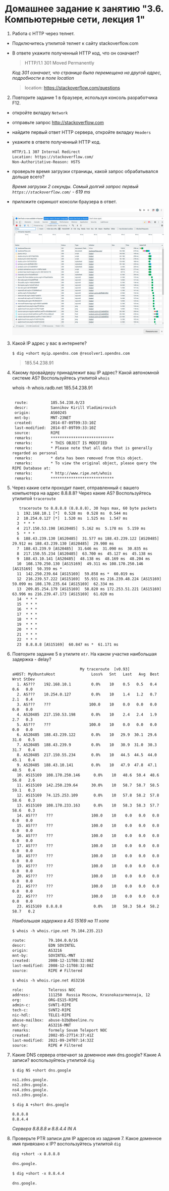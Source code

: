 # Домашнее задание к занятию "3.6. Компьютерные сети, лекция 1"


1. Работа c HTTP через телнет.
- Подключитесь утилитой телнет к сайту stackoverflow.com
- В ответе укажите полученный HTTP код, что он означает?

    >HTTP/1.1 301 Moved Permanently

    *Код 301 означает, что страница была перемещена на другой адрес, подробности в поле location*

    >location: https://stackoverflow.com/questions

2. Повторите задание 1 в браузере, используя консоль разработчика F12.
- откройте вкладку `Network`
- отправьте запрос http://stackoverflow.com
- найдите первый ответ HTTP сервера, откройте вкладку `Headers`
- укажите в ответе полученный HTTP код.

    ```
    HTTP/1.1 307 Internal Redirect
    Location: https://stackoverflow.com/
    Non-Authoritative-Reason: HSTS
    ```

- проверьте время загрузки страницы, какой запрос обрабатывался дольше всего?

    *Время загрузки 2 секунды. Самый долгий запрос первый `https://stackoverflow.com/` - 619 ms*

- приложите скриншот консоли браузера в ответ.

    ![Screenshoot browser console](./03_05.png)

3. Какой IP адрес у вас в интернете?

    `$ dig +short myip.opendns.com @resolver1.opendns.com`

    >185.54.238.91

4. Какому провайдеру принадлежит ваш IP адрес? Какой автономной системе AS? Воспользуйтесь утилитой `whois`

    whois -h whois.radb.net 185.54.238.91

    ```
    
     route:          185.54.238.0/23
     descr:          Sannikov Kirill Vladimirovich
     origin:         AS60245
     mnt-by:         MNT-23NET
     created:        2014-07-09T09:33:10Z
     last-modified:  2014-07-09T09:33:10Z
     source:         RIPE
     remarks:        ****************************
     remarks:        * THIS OBJECT IS MODIFIED
     remarks:        * Please note that all data that is generally regarded as personal
     remarks:        * data has been removed from this object.
     remarks:        * To view the original object, please query the RIPE Database at:
     remarks:        * http://www.ripe.net/whois
     remarks:        ****************************

    ```

5. Через какие сети проходит пакет, отправленный с вашего компьютера на адрес 8.8.8.8? Через какие AS? Воспользуйтесь утилитой `traceroute`

    ```
       traceroute to 8.8.8.8 (8.8.8.8), 30 hops max, 60 byte packets
      1  192.168.10.1 [*]  0.528 ms  0.528 ms  0.544 ms
      2  10.254.0.127 [*]  1.520 ms  1.525 ms  1.547 ms
      3  * * *
      4  217.150.53.198 [AS20485]  5.162 ms  5.178 ms  5.159 ms
      5  * * *
      6  188.43.239.130 [AS20485]  31.577 ms 188.43.239.122 [AS20485]  29.912 ms 188.43.239.130 [AS20485]  29.900 ms
      7  188.43.239.9 [AS20485]  31.646 ms  31.090 ms  30.835 ms
      8  217.150.55.234 [AS20485]  63.700 ms  45.127 ms  45.138 ms
      9  188.43.10.141 [AS20485]  48.138 ms  48.169 ms  48.204 ms
      10  108.170.250.130 [AS15169]  49.311 ms 108.170.250.146 [AS15169]  50.359 ms *
      11  142.250.239.64 [AS15169]  59.858 ms *  60.019 ms
      12  216.239.57.222 [AS15169]  55.931 ms 216.239.48.224 [AS15169]  59.099 ms 108.170.235.64 [AS15169]  62.334 ms
      13  209.85.254.179 [AS15169]  58.820 ms 172.253.51.221 [AS15169]  63.996 ms 216.239.47.173 [AS15169]  61.020 ms
      14  * * *
      15  * * *
      16  * * *
      17  * * *
      18  * * *
      19  * * *
      20  * * *
      21  * * *
      22  * * *
      23  8.8.8.8 [AS15169]  60.847 ms *  61.171 ms

    ```

   

6. Повторите задание 5 в утилите `mtr`. На каком участке наибольшая задержка - delay?

    ```
                                  My traceroute  [v0.93]
   aHOST: MyUbuntuHost                Loss%   Snt   Last   Avg  Best  Wrst StDev
      1. AS???    192.168.10.1         0.0%    10    0.5   0.5   0.4   0.6   0.0
      2. AS???    10.254.0.127         0.0%    10    1.4   1.2   0.7   2.1   0.4
      3. AS???    ???                 100.0    10    0.0   0.0   0.0   0.0   0.0
      4. AS20485  217.150.53.198       0.0%    10    2.4   2.4   1.9   2.7   0.3
      5. AS???    ???                 100.0    10    0.0   0.0   0.0   0.0   0.0
      6. AS20485  188.43.239.122       0.0%    10   29.9  30.1  29.6  31.0   0.5
      7. AS20485  188.43.239.9         0.0%    10   30.9  31.0  30.3  31.7   0.4
      8. AS20485  217.150.55.234       0.0%    10   44.5  44.5  44.0  45.1   0.4
      9. AS20485  188.43.10.141        0.0%    10   47.9  47.8  47.1  48.5   0.4
      10. AS15169  108.170.250.146      0.0%    10   48.6  50.4  48.6  56.8   2.6
      11. AS15169  142.250.239.64      30.0%    10   58.7  58.7  58.5  59.1   0.3
      12. AS15169  74.125.253.109       0.0%    10   57.8  58.2  57.8  58.6   0.3
      13. AS15169  108.170.233.163      0.0%    10   58.3  58.3  57.7  58.6   0.3
      14. AS???    ???                 100.0    10    0.0   0.0   0.0   0.0   0.0
      15. AS???    ???                 100.0    10    0.0   0.0   0.0   0.0   0.0
      16. AS???    ???                 100.0    10    0.0   0.0   0.0   0.0   0.0
      17. AS???    ???                 100.0    10    0.0   0.0   0.0   0.0   0.0
      18. AS???    ???                 100.0    10    0.0   0.0   0.0   0.0   0.0
      19. AS???    ???                 100.0    10    0.0   0.0   0.0   0.0   0.0
      20. AS???    ???                 100.0    10    0.0   0.0   0.0   0.0   0.0
      21. AS???    ???                 100.0    10    0.0   0.0   0.0   0.0   0.0
      22. AS???    ???                 100.0    10    0.0   0.0   0.0   0.0   0.0
      23. AS15169  8.8.8.8              0.0%    10   58.3  58.4  58.2  58.7   0.2

    ```
    
    *Наибольшая задержка в AS 15169  на 11 хопе*

    `$ whois -h whois.ripe.net 79.104.235.213`

    ```
    route:          79.104.0.0/16
    descr:          EDN SOVINTEL
    origin:         AS3216
    mnt-by:         SOVINTEL-MNT
    created:        2008-12-11T08:32:08Z
    last-modified:  2008-12-11T08:32:08Z
    source:         RIPE # Filtered
    ```

    `$ whois -h whois.ripe.net AS3216`

    ```
    role:           Teleross NOC
    address:        111250  Russia Moscow, Krasnokazarmennaja, 12
    org:            ORG-ES15-RIPE
    admin-c:        SVNT1-RIPE
    tech-c:         SVNT2-RIPE
    nic-hdl:        TELE1-RIPE
    abuse-mailbox:  abuse-b2b@beeline.ru
    mnt-by:         AS3216-MNT
    remarks:        formely Sovam Teleport NOC
    created:        2002-05-27T14:37:41Z
    last-modified:  2021-09-24T07:14:32Z
    source:         RIPE # Filtered
    ```

7. Какие DNS сервера отвечают за доменное имя dns.google? Какие A записи? воспользуйтесь утилитой `dig`

   
    `$ dig NS +short dns.google`

    ```
    ns1.zdns.google.
    ns2.zdns.google.
    ns4.zdns.google.
    ns3.zdns.google.
    ```

    `$ dig A +short dns.google`

    ```
    8.8.8.8
    8.8.4.4
    ```

    *Сервера 8.8.8.8 и 8.8.4.4 IN A*

8. Проверьте PTR записи для IP адресов из задания 7. Какое доменное имя привязано к IP? воспользуйтесь утилитой `dig`

    `dig +short -x 8.8.8.8`

    `dns.google.`

    `$ dig +short -x 8.8.4.4`

    `dns.google.`